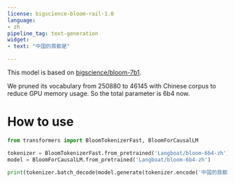 ```yaml
---
license: bigscience-bloom-rail-1.0
language:
- zh
pipeline_tag: text-generation
widget:
- text: "中国的首都是"

---
```


This model is based on [bigscience/bloom-7b1](https://huggingface.co/bigscience/bloom-7b1). 

We pruned its vocabulary from 250880 to 46145 with Chinese corpus to reduce GPU memory usage. So the total parameter is 6b4 now.

# How to use
```python
from transformers import BloomTokenizerFast, BloomForCausalLM

tokenizer = BloomTokenizerFast.from_pretrained('Langboat/bloom-6b4-zh')
model = BloomForCausalLM.from_pretrained('Langboat/bloom-6b4-zh')

print(tokenizer.batch_decode(model.generate(tokenizer.encode('中国的首都是', return_tensors='pt'))))
```
